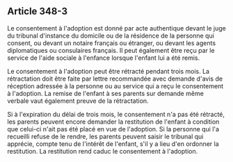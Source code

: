 Article 348-3
----
Le consentement à l'adoption est donné par acte authentique devant le juge du
tribunal d'instance du domicile ou de la résidence de la personne qui consent,
ou devant un notaire français ou étranger, ou devant les agents diplomatiques ou
consulaires français. Il peut également être reçu par le service de l'aide
sociale à l'enfance lorsque l'enfant lui a été remis.

Le consentement à l'adoption peut être rétracté pendant trois mois. La
rétractation doit être faite par lettre recommandée avec demande d'avis de
réception adressée à la personne ou au service qui a reçu le consentement à
l'adoption. La remise de l'enfant à ses parents sur demande même verbale vaut
également preuve de la rétractation.

Si à l'expiration du délai de trois mois, le consentement n'a pas été rétracté,
les parents peuvent encore demander la restitution de l'enfant à condition que
celui-ci n'ait pas été placé en vue de l'adoption. Si la personne qui l'a
recueilli refuse de le rendre, les parents peuvent saisir le tribunal qui
apprécie, compte tenu de l'intérêt de l'enfant, s'il y a lieu d'en ordonner la
restitution. La restitution rend caduc le consentement à l'adoption.
